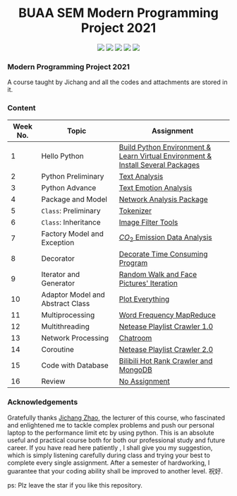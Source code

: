 <h1 align='center' herf='https://github.com/kx-liu/Modern-Programming-2021'>
    BUAA SEM Modern Programming Project 2021
</h1>
<div align='center'>
<img src='https://img.shields.io/badge/Author-kx--liu-orange' />
<img src='https://codebeat.co/badges/fc4cec21-15f2-437c-a543-a2466ca81a6f' />
<img src='https://img.shields.io/github/languages/code-size/kx-liu/Modern-Programming-2021' />
<img src='https://img.shields.io/github/license/kx-liu/Modern-Programming-2021' />
<img src='https://img.shields.io/github/stars/kx-liu/Modern-Programming-2021' />
</div>


### Modern Programming Project 2021

A course taught by Jichang and all the codes and attachments are stored in it.

### Content

| Week No. | Topic                            | Assignment                                                   |
| -------- | -------------------------------- | ------------------------------------------------------------ |
| 1        | Hello Python                     | [Build Python Environment & Learn Virtual Environment & Install Several Packages](https://github.com/kx-liu/Modern-Programming-2021/tree/main/week%201) |
| 2        | Python Preliminary               | [Text Analysis](https://github.com/kx-liu/Modern-Programming-2021/tree/main/week%202) |
| 3        | Python Advance                   | [Text Emotion Analysis](https://github.com/kx-liu/Modern-Programming-2021/tree/main/week%203) |
| 4        | Package and Model                | [Network Analysis Package](https://github.com/kx-liu/Modern-Programming-2021/tree/main/week%204) |
| 5        | `Class`: Preliminary             | [Tokenizer](https://github.com/kx-liu/Modern-Programming-2021/tree/main/week%205) |
| 6        | `Class`: Inheritance             | [Image Filter Tools](https://github.com/kx-liu/Modern-Programming-2021/tree/main/week%206) |
| 7        | Factory Model and Exception      | [$CO_2$ Emission Data Analysis](https://github.com/kx-liu/Modern-Programming-2021/tree/main/week%207) |
| 8        | Decorator                        | [Decorate Time Consuming Program](https://github.com/kx-liu/Modern-Programming-2021/tree/main/week%208) |
| 9        | Iterator and Generator           | [Random Walk and Face Pictures' Iteration](https://github.com/kx-liu/Modern-Programming-2021/tree/main/week%209) |
| 10       | Adaptor Model and Abstract Class | [Plot Everything](https://github.com/kx-liu/Modern-Programming-2021/tree/main/week%2010) |
| 11       | Multiprocessing                  | [Word Frequency MapReduce](https://github.com/kx-liu/Modern-Programming-2021/tree/main/week%2011) |
| 12       | Multithreading                   | [Netease Playlist Crawler 1.0](https://github.com/kx-liu/Modern-Programming-2021/tree/main/week%2012) |
| 13       | Network Processing               | [Chatroom](https://github.com/kx-liu/Modern-Programming-2021/tree/main/week%2013) |
| 14       | Coroutine                        | [Netease Playlist Crawler 2.0](https://github.com/kx-liu/Modern-Programming-2021/tree/main/week%2014) |
| 15       | Code with Database               | [Bilibili Hot Rank Crawler and MongoDB](https://github.com/kx-liu/Modern-Programming-2021/tree/main/week%2015) |
| 16       | Review                           | [No Assignment](https://github.com/kx-liu/Modern-Programming-2021/tree/main/week%2016) |

### Acknowledgements

Gratefully thanks [Jichang Zhao](http://www.zhaojichang.cn/), the lecturer of this course, who fascinated and enlightened me to tackle complex problems and push our personal laptop to the performance limit etc by using python. This is an absolute useful and practical course both for both our professional study and future career. If you have read here patiently , I shall give you my suggestion, which is simply listening carefully during class and trying your best to complete every single assignment. After a semester of hardworking, I guarantee that your coding ability shall be improved to another level. 祝好.

ps: Plz leave the star if you like this repository.
